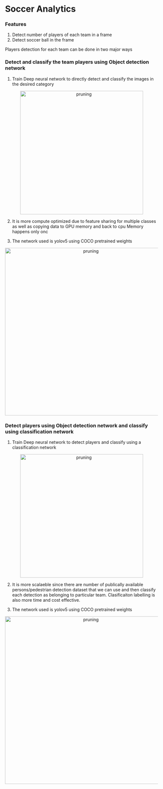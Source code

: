 # Soccer Analytics

### Features
1) Detect number of players of each team in a frame
2) Detect soccer ball in the frame

Players detection for each team can be done in two major ways

### Detect and classify the team players using Object detection network 
1) Train Deep neural network to directly detect and classify the images in the desired category
  <p align="center">
    <img src="https://user-images.githubusercontent.com/22799415/114361661-a9ac0000-9b76-11eb-94fc-df3d240adfbe.png" alt="pruning",img width="405" />
  </p>
    <p align="center">
  
2) It is more compute optimized due to feature sharing for multiple classes as well as copying data to GPU memory and back to cpu Memory happens only onc

3) The network used is yolov5 using COCO pretrained weights

  <p align="center">
    <img src="https://user-images.githubusercontent.com/22799415/114357001-80d53c00-9b71-11eb-9ad1-2bdbc69f97d3.gif" alt="pruning",img width="550" />
  </p>
    <p align="center">
  
### Detect players using Object detection network and classify using classification network 
1) Train Deep neural network to detect players and classify using a classification network
  <p align="center">
    <img src="https://user-images.githubusercontent.com/22799415/114363914-293ace80-9b79-11eb-92b3-14e8794c4af2.png" alt="pruning",img width="405" />
  </p>
    <p align="center">
  
2) It is more scalaeble since there are number of publically available persons/pedestrian detection dataset that we can use and then classify each detection as belonging to particular team. Clasificaiton labelling is also more time and cost effective.

3) The network used is yolov5 using COCO pretrained weights
  <p align="center">
    <img src="https://user-images.githubusercontent.com/22799415/114357001-80d53c00-9b71-11eb-9ad1-2bdbc69f97d3.gif" alt="pruning",img width="550" />
  </p>
    <p align="center">
